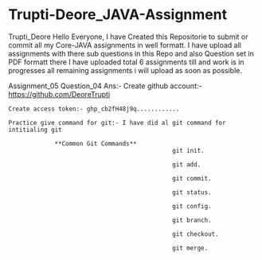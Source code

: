 # Trupti-Deore_JAVA-Assignment
Trupti_Deore
Hello Everyone, I have Created this Repositorie to submit or commit all my Core-JAVA assignments in well formatt. I have upload all assignments with there sub questions in this Repo and also Question set in PDF formatt there I have uploaded total 6 assignments till and work is in progresses all remaining assignments i will upload as soon as possible.

Assignment_05
Question_04
Ans:-
    Create github account:- https://github.com/DeoreTrupti 
    
    Create access token:- ghp_cb2fH48j9q............
    
    Practice give command for git:- I have did al git command for intitialing git 
                 
                 **Common Git Commands**
                                                  git init.
                                                  
                                                  git add.
                                                  
                                                  git commit.
                                                  
                                                  git status.
                                                  
                                                  git config.
                                                  
                                                  git branch.
                                                  
                                                  git checkout.
                                                  
                                                  git merge.
